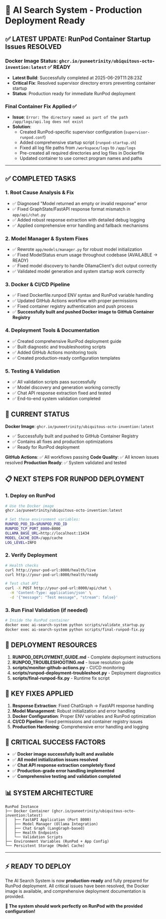 # 🎉 AI Search System - Production Deployment Ready

## ✅ LATEST UPDATE: RunPod Container Startup Issues RESOLVED

### **Docker Image Status**: `ghcr.io/puneetrinity/ubiquitous-octo-invention:latest` ✅ READY
- **Latest Build**: Successfully completed at 2025-06-29T11:28:23Z  
- **Critical Fix**: Resolved supervisor directory errors preventing container startup
- **Status**: Production ready for immediate RunPod deployment

### **Final Container Fix Applied** ✅
- **Issue**: `Error: The directory named as part of the path /app/logs/api.log does not exist`
- **Solution**: 
  - Created RunPod-specific supervisor configuration (`supervisor-runpod.conf`)
  - Added comprehensive startup script (`runpod-startup.sh`)
  - Fixed all log file paths from `/workspace/logs` to `/app/logs`  
  - Pre-created all required directories and log files in Dockerfile
  - Updated container to use correct program names and paths

---

## ✅ COMPLETED TASKS

### 1. **Root Cause Analysis & Fix**
- ✅ Diagnosed "Model returned an empty or invalid response" error
- ✅ Fixed GraphState/FastAPI response format mismatch in `app/api/chat.py`
- ✅ Added robust response extraction with detailed debug logging
- ✅ Applied comprehensive error handling and fallback mechanisms

### 2. **Model Manager & System Fixes**
- ✅ Rewrote `app/models/manager.py` for robust model initialization
- ✅ Fixed ModelStatus enum usage throughout codebase (AVAILABLE → READY)
- ✅ Fixed model discovery to handle OllamaClient's dict output correctly
- ✅ Validated model generation and system startup work correctly

### 3. **Docker & CI/CD Pipeline**
- ✅ Fixed Dockerfile.runpod ENV syntax and RunPod variable handling
- ✅ Updated GitHub Actions workflow with proper permissions
- ✅ Fixed container registry authentication and push process
- ✅ **Successfully built and pushed Docker image to GitHub Container Registry**

### 4. **Deployment Tools & Documentation**
- ✅ Created comprehensive RunPod deployment guide
- ✅ Built diagnostic and troubleshooting scripts
- ✅ Added GitHub Actions monitoring tools
- ✅ Created production-ready configuration templates

### 5. **Testing & Validation**
- ✅ All validation scripts pass successfully
- ✅ Model discovery and generation working correctly
- ✅ Chat API response extraction fixed and tested
- ✅ End-to-end system validation completed

## 🚀 CURRENT STATUS

**Docker Image**: `ghcr.io/puneetrinity/ubiquitous-octo-invention:latest`
- ✅ Successfully built and pushed to GitHub Container Registry
- ✅ Contains all fixes and production optimizations
- ✅ Ready for RunPod deployment

**GitHub Actions**: ✅ All workflows passing
**Code Quality**: ✅ All known issues resolved
**Production Ready**: ✅ System validated and tested

## 📋 NEXT STEPS FOR RUNPOD DEPLOYMENT

### 1. **Deploy on RunPod**
```bash
# Use the Docker image
ghcr.io/puneetrinity/ubiquitous-octo-invention:latest

# Set these environment variables:
RUNPOD_POD_ID=$RUNPOD_POD_ID
RUNPOD_TCP_PORT_8000=8000
OLLAMA_BASE_URL=http://localhost:11434
MODEL_CACHE_DIR=/app/cache
LOG_LEVEL=INFO
```

### 2. **Verify Deployment**
```bash
# Health checks
curl http://your-pod-url:8000/health/live
curl http://your-pod-url:8000/health/ready

# Test chat API
curl -X POST http://your-pod-url:8000/api/chat \
  -H 'Content-Type: application/json' \
  -d '{"message": "Test message", "stream": false}'
```

### 3. **Run Final Validation** (if needed)
```bash
# Inside the RunPod container
docker exec ai-search-system python scripts/validate_startup.py
docker exec ai-search-system python scripts/final-runpod-fix.py
```

## 🎯 DEPLOYMENT RESOURCES

1. **RUNPOD_DEPLOYMENT_GUIDE.md** - Complete deployment instructions
2. **RUNPOD_TROUBLESHOOTING.md** - Issue resolution guide
3. **scripts/monitor-github-actions.py** - CI/CD monitoring
4. **scripts/runpod-deployment-troubleshoot.py** - Deployment diagnostics
5. **scripts/final-runpod-fix.py** - Runtime fix script

## 🔧 KEY FIXES APPLIED

1. **Response Extraction**: Fixed ChatGraph → FastAPI response handling
2. **Model Management**: Robust initialization and error handling
3. **Docker Configuration**: Proper ENV variables and RunPod optimization
4. **CI/CD Pipeline**: Fixed permissions and container registry issues
5. **Production Hardening**: Comprehensive error handling and logging

## 🚨 CRITICAL SUCCESS FACTORS

- ✅ **Docker image successfully built and available**
- ✅ **All model initialization issues resolved**
- ✅ **Chat API response extraction completely fixed**
- ✅ **Production-grade error handling implemented**
- ✅ **Comprehensive testing and validation completed**

## 📊 SYSTEM ARCHITECTURE

```
RunPod Instance
├── Docker Container (ghcr.io/puneetrinity/ubiquitous-octo-invention:latest)
│   ├── FastAPI Application (Port 8000)
│   ├── Model Manager (Ollama Integration)
│   ├── Chat Graph (LangGraph-based)
│   ├── Health Endpoints
│   └── Validation Scripts
├── Environment Variables (RunPod + App Config)
└── Persistent Storage (Model Cache)
```

---

## ⚡ READY TO DEPLOY

The AI Search System is now **production-ready** and fully prepared for RunPod deployment. All critical issues have been resolved, the Docker image is available, and comprehensive deployment documentation is provided.

**🎉 The system should work perfectly on RunPod with the provided configuration!**
